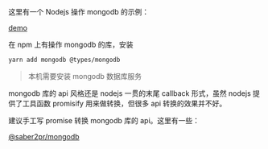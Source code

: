 这里有一个 Nodejs 操作 mongodb 的示例：

[demo](https://github.com/Saber2pr/mongodb/blob/master/src/test/test.ts)

在 npm 上有操作 mongodb 的库，安装

```bash
yarn add mongodb @types/mongodb
```

> 本机需要安装 mongodb 数据库服务

mongodb 库的 api 风格还是 nodejs 一贯的末尾 callback 形式，虽然 nodejs 提供了工具函数 promisify 用来做转换，但很多 api 转换的效果并不好。

建议手工写 promise 转换 mongodb 库的 api。这里有一些：

[@saber2pr/mongodb](https://github.com/Saber2pr/mongodb)
